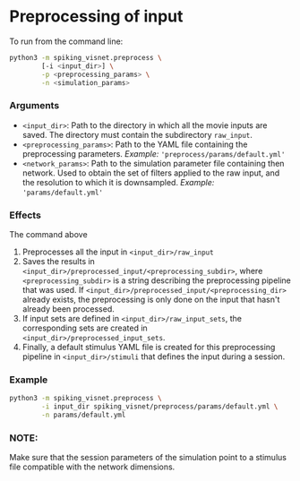 # Preprocessing of input

To run from the command line:
```bash
python3 -m spiking_visnet.preprocess \
        [-i <input_dir>] \
        -p <preprocessing_params> \
        -n <simulation_params>
```

### Arguments

- `<input_dir>`: Path to the directory in which all the movie inputs are saved.
  The directory must contain the subdirectory `raw_input`.  
- `<preprocessing_params>`: Path to the YAML file containing the preprocessing parameters.
  _Example:_ `'preprocess/params/default.yml'`
- `<network_params>`: Path to the simulation parameter file containing then
  network. Used to obtain the set of filters applied to the raw input, and
  the resolution to which it is downsampled.
  _Example:_ `'params/default.yml'`

### Effects

The command above
1. Preprocesses all the input in `<input_dir>/raw_input`  
2. Saves the results in
   `<input_dir>/preprocessed_input/<preprocessing_subdir>`, where
   `<preprocessing_subdir>` is a string describing the preprocessing pipeline
   that was used. If `<input_dir>/preprocessed_input/<preprocessing_dir>`
   already exists, the preprocessing is only done on the input that hasn't
   already been processed.
3. If input sets are defined in `<input_dir>/raw_input_sets`, the corresponding
   sets are created in `<input_dir>/preprocessed_input_sets`.
4. Finally, a default stimulus YAML file is created for this preprocessing
   pipeline in `<input_dir>/stimuli` that defines the input during a session.

### Example

```bash
python3 -m spiking_visnet.preprocess \
        -i input_dir spiking_visnet/preprocess/params/default.yml \
        -n params/default.yml
```

### NOTE:

Make sure that the session parameters of the simulation point to a stimulus
file compatible with the network dimensions.
